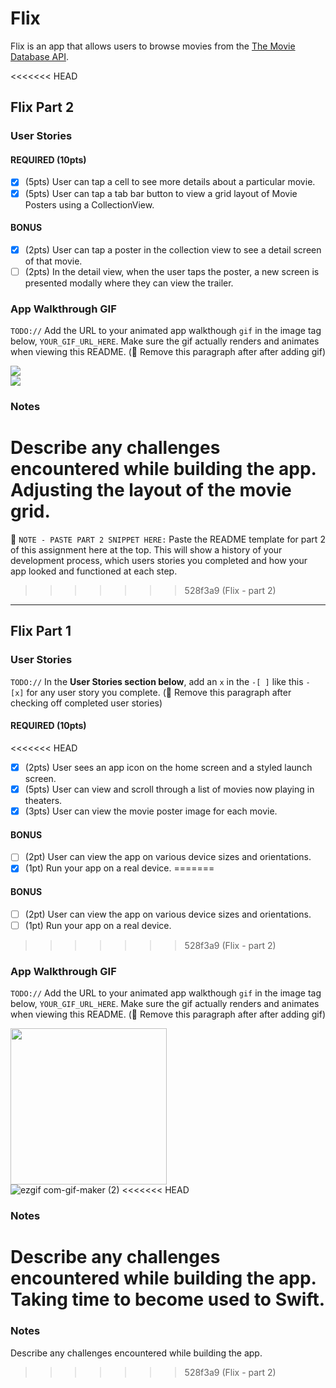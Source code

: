 # Flix

Flix is an app that allows users to browse movies from the [The Movie Database API](http://docs.themoviedb.apiary.io/#).

<<<<<<< HEAD
## Flix Part 2

### User Stories

#### REQUIRED (10pts)
- [X] (5pts) User can tap a cell to see more details about a particular movie.
- [X] (5pts) User can tap a tab bar button to view a grid layout of Movie Posters using a CollectionView.

#### BONUS
- [X] (2pts) User can tap a poster in the collection view to see a detail screen of that movie.
- [ ] (2pts) In the detail view, when the user taps the poster, a new screen is presented modally where they can view the trailer.

### App Walkthrough GIF
`TODO://` Add the URL to your animated app walkthough `gif` in the image tag below, `YOUR_GIF_URL_HERE`. Make sure the gif actually renders and animates when viewing this README. (🚫 Remove this paragraph after after adding gif)

<img src=http://g.recordit.co/RLffUMf6fl.gif><br>
<img src=http://g.recordit.co/j2bJTPorXW.gif><br>

### Notes
Describe any challenges encountered while building the app.
Adjusting the layout of the movie grid.
=======
📝 `NOTE - PASTE PART 2 SNIPPET HERE:` Paste the README template for part 2 of this assignment here at the top. This will show a history of your development process, which users stories you completed and how your app looked and functioned at each step.
>>>>>>> 528f3a9 (Flix - part 2)

---

## Flix Part 1

### User Stories
`TODO://` In the **User Stories section below**, add an `x` in the `-[ ]` like this `- [x]` for any user story you complete. (🚫 Remove this paragraph after checking off completed user stories)

#### REQUIRED (10pts)
<<<<<<< HEAD
- [x] (2pts) User sees an app icon on the home screen and a styled launch screen.
- [x] (5pts) User can view and scroll through a list of movies now playing in theaters.
- [x] (3pts) User can view the movie poster image for each movie.

#### BONUS
- [ ] (2pt) User can view the app on various device sizes and orientations.
- [x] (1pt) Run your app on a real device.
=======

#### BONUS
- [ ] (2pt) User can view the app on various device sizes and orientations.
- [ ] (1pt) Run your app on a real device.
>>>>>>> 528f3a9 (Flix - part 2)

### App Walkthrough GIF
`TODO://` Add the URL to your animated app walkthough `gif` in the image tag below, `YOUR_GIF_URL_HERE`. Make sure the gif actually renders and animates when viewing this README. (🚫 Remove this paragraph after after adding gif)

<img src="http://g.recordit.co/opLyPiuEHq.gif" width=250><br>
![ezgif com-gif-maker (2)](https://user-images.githubusercontent.com/71872314/155844762-d46eb9a2-26f7-4dbf-95cb-6c5d8a26374e.gif)
<<<<<<< HEAD



### Notes
Describe any challenges encountered while building the app.
Taking time to become used to Swift.
=======

### Notes
Describe any challenges encountered while building the app.
>>>>>>> 528f3a9 (Flix - part 2)
